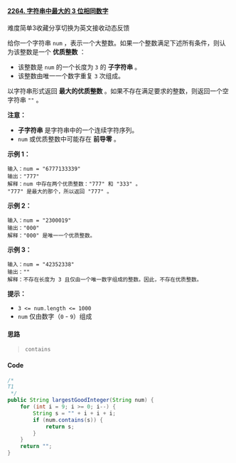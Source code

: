 #### [2264. 字符串中最大的 3 位相同数字](https://leetcode.cn/problems/largest-3-same-digit-number-in-string/)

难度简单3收藏分享切换为英文接收动态反馈

给你一个字符串 `num` ，表示一个大整数。如果一个整数满足下述所有条件，则认为该整数是一个 **优质整数** ：

- 该整数是 `num` 的一个长度为 `3` 的 **子字符串** 。
- 该整数由唯一一个数字重复 `3` 次组成。

以字符串形式返回 **最大的优质整数** 。如果不存在满足要求的整数，则返回一个空字符串 `""` 。

**注意：**

- **子字符串** 是字符串中的一个连续字符序列。
- `num` 或优质整数中可能存在 **前导零** 。

**示例 1：**

```
输入：num = "6777133339"
输出："777"
解释：num 中存在两个优质整数："777" 和 "333" 。
"777" 是最大的那个，所以返回 "777" 。
```

**示例 2：**

```
输入：num = "2300019"
输出："000"
解释："000" 是唯一一个优质整数。
```

**示例 3：**

```
输入：num = "42352338"
输出：""
解释：不存在长度为 3 且仅由一个唯一数字组成的整数。因此，不存在优质整数。
```

**提示：**

- `3 <= num.length <= 1000`
- `num` 仅由数字（`0` - `9`）组成

#### 思路

> `contains`

#### Code

```java
/*
T1
 */
public String largestGoodInteger(String num) {
    for (int i = 9; i >= 0; i--) {
        String s = "" + i + i + i;
        if (num.contains(s)) {
            return s;
        }
    }
    return "";
}
```